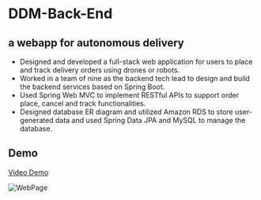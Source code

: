 # DDM-Back-End
## a webapp for autonomous delivery 
                                           
* Designed and developed a full-stack web application for users to place and track delivery orders using drones or robots.
* Worked in a team of nine as the backend tech lead to design and build the backend services based on Spring Boot.
* Used Spring Web MVC to implement RESTful APIs to support order place, cancel and track functionalities.
* Designed database ER diagram and utilized Amazon RDS to store user-generated data and used Spring Data JPA and MySQL to manage the database.


## Demo

[Video Demo](https://www.youtube.com/watch?v=Loj_oNaMZD0)

![WebPage](https://github.com/fengliuwan/AutoShipping-BackEnd/blob/master/Autoshipping.gif?raw=true)
